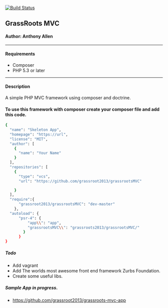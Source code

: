 [![Build Status](https://travis-ci.org/grassroot2013/grassrootsMVC.svg?branch=master)](https://travis-ci.org/grassroot2013/grassrootsMVC)
## GrassRoots MVC

#### Author: Anthony Allen
---
#### Requirements

* Composer
* PHP 5.3 or later

---
#### Description

A simple PHP MVC framework using composer and doctrine.

#### To use this framework with composer create your composer file and add this code.
```sh
{
  "name": "Skeleton App",
  "homepage": "https://url",
  "license": "MIT",
  "author": [
    {
      "name": "Your Name"
    }
  ],
  "repositories": [
    {
      "type": "vcs",
      "url": "https://github.com/grassroot2013/grassrootsMVC"

    }
  ],
  "require":{
      "grassroot2013/grassrootsMVC": "dev-master"
    },
  "autoload": {
      "psr-4": {
          "app\\": "app",
          "grassrootsMVC\\": "grassroots2013/grassrootsMVC/"
        }
      }
}
```

##### Todo
* Add vagrant
* Add The worlds most awesome front end framework Zurbs Foundation.
* Create some useful libs.

##### Sample App in progress.
* https://github.com/grassroot2013/grassroots-mvc-app



